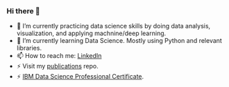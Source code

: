 ### Hi there 👋

- 🔭 I’m currently practicing data science skills by doing data analysis, visualization, and applying machnine/deep learning. 
- 🌱 I’m currently learning Data Science. Mostly using Python and relevant libraries.
- 📫 How to reach me: [LinkedIn](https://www.linkedin.com/in/stuart-clayton-45521113a/)
- ⚡ Visit my [publications](https://github.com/Optimizer-Prime/publications) repo.
- ⚡ [IBM Data Science Professional Certificate](https://www.credly.com/badges/8b683bf2-c674-4285-a637-7c35e427850a/public_url).

<!--
**Optimizer-Prime/Optimizer-Prime** is a ✨ _special_ ✨ repository because its `README.md` (this file) appears on your GitHub profile.

Here are some ideas to get you started:

- 🔭 I’m currently working on ...
- 🌱 I’m currently learning ...
- 👯 I’m looking to collaborate on ...
- 🤔 I’m looking for help with ...
- 💬 Ask me about ...
- 📫 How to reach me: ...
- 😄 Pronouns: ...
- ⚡ Fun fact: ...
-->
